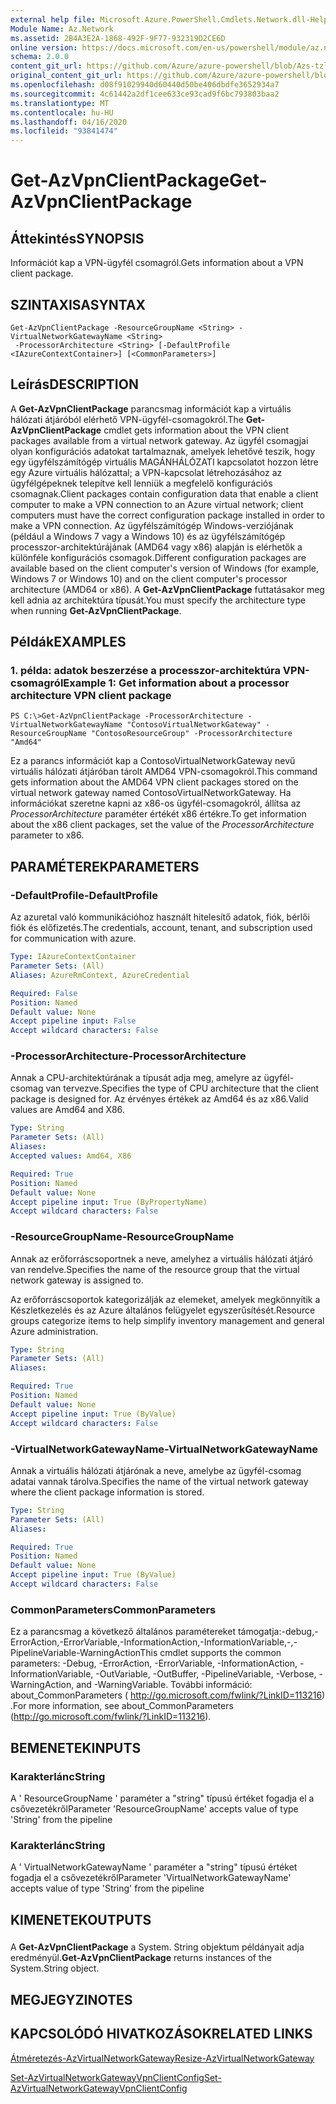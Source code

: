 ```yaml
---
external help file: Microsoft.Azure.PowerShell.Cmdlets.Network.dll-Help.xml
Module Name: Az.Network
ms.assetid: 2B4A3E2A-1868-492F-9F77-932319D2CE6D
online version: https://docs.microsoft.com/en-us/powershell/module/az.network/get-azvpnclientpackage
schema: 2.0.0
content_git_url: https://github.com/Azure/azure-powershell/blob/Azs-tzl/src/Network/Network/help/Get-AzVpnClientPackage.md
original_content_git_url: https://github.com/Azure/azure-powershell/blob/Azs-tzl/src/Network/Network/help/Get-AzVpnClientPackage.md
ms.openlocfilehash: d08f91029940d60440d50be406dbdfe3652934a7
ms.sourcegitcommit: 4c61442a2df1cee633ce93cad9f6bc793803baa2
ms.translationtype: MT
ms.contentlocale: hu-HU
ms.lasthandoff: 04/16/2020
ms.locfileid: "93841474"
---
```

# <span data-ttu-id="45260-101">Get-AzVpnClientPackage</span><span class="sxs-lookup"><span data-stu-id="45260-101">Get-AzVpnClientPackage</span></span>

## <span data-ttu-id="45260-102">Áttekintés</span><span class="sxs-lookup"><span data-stu-id="45260-102">SYNOPSIS</span></span>
<span data-ttu-id="45260-103">Információt kap a VPN-ügyfél csomagról.</span><span class="sxs-lookup"><span data-stu-id="45260-103">Gets information about a VPN client package.</span></span>

## <span data-ttu-id="45260-104">SZINTAXISA</span><span class="sxs-lookup"><span data-stu-id="45260-104">SYNTAX</span></span>

```
Get-AzVpnClientPackage -ResourceGroupName <String> -VirtualNetworkGatewayName <String>
 -ProcessorArchitecture <String> [-DefaultProfile <IAzureContextContainer>] [<CommonParameters>]
```

## <span data-ttu-id="45260-105">Leírás</span><span class="sxs-lookup"><span data-stu-id="45260-105">DESCRIPTION</span></span>
<span data-ttu-id="45260-106">A **Get-AzVpnClientPackage** parancsmag információt kap a virtuális hálózati átjáróból elérhető VPN-ügyfél-csomagokról.</span><span class="sxs-lookup"><span data-stu-id="45260-106">The **Get-AzVpnClientPackage** cmdlet gets information about the VPN client packages available from a virtual network gateway.</span></span>
<span data-ttu-id="45260-107">Az ügyfél csomagjai olyan konfigurációs adatokat tartalmaznak, amelyek lehetővé teszik, hogy egy ügyfélszámítógép virtuális MAGÁNHÁLÓZATI kapcsolatot hozzon létre egy Azure virtuális hálózattal; a VPN-kapcsolat létrehozásához az ügyfélgépeknek telepítve kell lenniük a megfelelő konfigurációs csomagnak.</span><span class="sxs-lookup"><span data-stu-id="45260-107">Client packages contain configuration data that enable a client computer to make a VPN connection to an Azure virtual network; client computers must have the correct configuration package installed in order to make a VPN connection.</span></span>
<span data-ttu-id="45260-108">Az ügyfélszámítógép Windows-verziójának (például a Windows 7 vagy a Windows 10) és az ügyfélszámítógép processzor-architektúrájának (AMD64 vagy x86) alapján is elérhetők a különféle konfigurációs csomagok.</span><span class="sxs-lookup"><span data-stu-id="45260-108">Different configuration packages are available based on the client computer's version of Windows (for example, Windows 7 or Windows 10) and on the client computer's processor architecture (AMD64 or x86).</span></span>
<span data-ttu-id="45260-109">A **Get-AzVpnClientPackage** futtatásakor meg kell adnia az architektúra típusát.</span><span class="sxs-lookup"><span data-stu-id="45260-109">You must specify the architecture type when running **Get-AzVpnClientPackage**.</span></span>

## <span data-ttu-id="45260-110">Példák</span><span class="sxs-lookup"><span data-stu-id="45260-110">EXAMPLES</span></span>

### <span data-ttu-id="45260-111">1. példa: adatok beszerzése a processzor-architektúra VPN-csomagról</span><span class="sxs-lookup"><span data-stu-id="45260-111">Example 1: Get information about a processor architecture VPN client package</span></span>
```
PS C:\>Get-AzVpnClientPackage -ProcessorArchitecture -VirtualNetworkGatewayName "ContosoVirtualNetworkGateway" -ResourceGroupName "ContosoResourceGroup" -ProcessorArchitecture "Amd64"
```

<span data-ttu-id="45260-112">Ez a parancs információt kap a ContosoVirtualNetworkGateway nevű virtuális hálózati átjáróban tárolt AMD64 VPN-csomagokról.</span><span class="sxs-lookup"><span data-stu-id="45260-112">This command gets information about the AMD64 VPN client packages stored on the virtual network gateway named ContosoVirtualNetworkGateway.</span></span>
<span data-ttu-id="45260-113">Ha információkat szeretne kapni az x86-os ügyfél-csomagokról, állítsa az *ProcessorArchitecture* paraméter értékét x86 értékre.</span><span class="sxs-lookup"><span data-stu-id="45260-113">To get information about the x86 client packages, set the value of the *ProcessorArchitecture* parameter to x86.</span></span>

## <span data-ttu-id="45260-114">PARAMÉTEREK</span><span class="sxs-lookup"><span data-stu-id="45260-114">PARAMETERS</span></span>

### <span data-ttu-id="45260-115">-DefaultProfile</span><span class="sxs-lookup"><span data-stu-id="45260-115">-DefaultProfile</span></span>
<span data-ttu-id="45260-116">Az azuretal való kommunikációhoz használt hitelesítő adatok, fiók, bérlői fiók és előfizetés.</span><span class="sxs-lookup"><span data-stu-id="45260-116">The credentials, account, tenant, and subscription used for communication with azure.</span></span>

```yaml
Type: IAzureContextContainer
Parameter Sets: (All)
Aliases: AzureRmContext, AzureCredential

Required: False
Position: Named
Default value: None
Accept pipeline input: False
Accept wildcard characters: False
```

### <span data-ttu-id="45260-117">-ProcessorArchitecture</span><span class="sxs-lookup"><span data-stu-id="45260-117">-ProcessorArchitecture</span></span>
<span data-ttu-id="45260-118">Annak a CPU-architektúrának a típusát adja meg, amelyre az ügyfél-csomag van tervezve.</span><span class="sxs-lookup"><span data-stu-id="45260-118">Specifies the type of CPU architecture that the client package is designed for.</span></span>
<span data-ttu-id="45260-119">Az érvényes értékek az Amd64 és az x86.</span><span class="sxs-lookup"><span data-stu-id="45260-119">Valid values are Amd64 and X86.</span></span>

```yaml
Type: String
Parameter Sets: (All)
Aliases: 
Accepted values: Amd64, X86

Required: True
Position: Named
Default value: None
Accept pipeline input: True (ByPropertyName)
Accept wildcard characters: False
```

### <span data-ttu-id="45260-120">-ResourceGroupName</span><span class="sxs-lookup"><span data-stu-id="45260-120">-ResourceGroupName</span></span>
<span data-ttu-id="45260-121">Annak az erőforráscsoportnek a neve, amelyhez a virtuális hálózati átjáró van rendelve.</span><span class="sxs-lookup"><span data-stu-id="45260-121">Specifies the name of the resource group that the virtual network gateway is assigned to.</span></span>

<span data-ttu-id="45260-122">Az erőforráscsoportok kategorizálják az elemeket, amelyek megkönnyítik a Készletkezelés és az Azure általános felügyelet egyszerűsítését.</span><span class="sxs-lookup"><span data-stu-id="45260-122">Resource groups categorize items to help simplify inventory management and general Azure administration.</span></span>

```yaml
Type: String
Parameter Sets: (All)
Aliases: 

Required: True
Position: Named
Default value: None
Accept pipeline input: True (ByValue)
Accept wildcard characters: False
```

### <span data-ttu-id="45260-123">-VirtualNetworkGatewayName</span><span class="sxs-lookup"><span data-stu-id="45260-123">-VirtualNetworkGatewayName</span></span>
<span data-ttu-id="45260-124">Annak a virtuális hálózati átjárónak a neve, amelybe az ügyfél-csomag adatai vannak tárolva.</span><span class="sxs-lookup"><span data-stu-id="45260-124">Specifies the name of the virtual network gateway where the client package information is stored.</span></span>

```yaml
Type: String
Parameter Sets: (All)
Aliases: 

Required: True
Position: Named
Default value: None
Accept pipeline input: True (ByValue)
Accept wildcard characters: False
```

### <span data-ttu-id="45260-125">CommonParameters</span><span class="sxs-lookup"><span data-stu-id="45260-125">CommonParameters</span></span>
<span data-ttu-id="45260-126">Ez a parancsmag a következő általános paramétereket támogatja:-debug,-ErrorAction,-ErrorVariable,-InformationAction,-InformationVariable,-,-PipelineVariable-WarningAction</span><span class="sxs-lookup"><span data-stu-id="45260-126">This cmdlet supports the common parameters: -Debug, -ErrorAction, -ErrorVariable, -InformationAction, -InformationVariable, -OutVariable, -OutBuffer, -PipelineVariable, -Verbose, -WarningAction, and -WarningVariable.</span></span> <span data-ttu-id="45260-127">További információ: about_CommonParameters ( http://go.microsoft.com/fwlink/?LinkID=113216) .</span><span class="sxs-lookup"><span data-stu-id="45260-127">For more information, see about_CommonParameters (http://go.microsoft.com/fwlink/?LinkID=113216).</span></span>

## <span data-ttu-id="45260-128">BEMENETEK</span><span class="sxs-lookup"><span data-stu-id="45260-128">INPUTS</span></span>

### <span data-ttu-id="45260-129">Karakterlánc</span><span class="sxs-lookup"><span data-stu-id="45260-129">String</span></span>
<span data-ttu-id="45260-130">A ' ResourceGroupName ' paraméter a "string" típusú értéket fogadja el a csővezetékről</span><span class="sxs-lookup"><span data-stu-id="45260-130">Parameter 'ResourceGroupName' accepts value of type 'String' from the pipeline</span></span>

### <span data-ttu-id="45260-131">Karakterlánc</span><span class="sxs-lookup"><span data-stu-id="45260-131">String</span></span>
<span data-ttu-id="45260-132">A ' VirtualNetworkGatewayName ' paraméter a "string" típusú értéket fogadja el a csővezetékről</span><span class="sxs-lookup"><span data-stu-id="45260-132">Parameter 'VirtualNetworkGatewayName' accepts value of type 'String' from the pipeline</span></span>

## <span data-ttu-id="45260-133">KIMENETEK</span><span class="sxs-lookup"><span data-stu-id="45260-133">OUTPUTS</span></span>

###  
<span data-ttu-id="45260-134">A **Get-AzVpnClientPackage** a System. String objektum példányait adja eredményül.</span><span class="sxs-lookup"><span data-stu-id="45260-134">**Get-AzVpnClientPackage** returns instances of the System.String object.</span></span>

## <span data-ttu-id="45260-135">MEGJEGYZI</span><span class="sxs-lookup"><span data-stu-id="45260-135">NOTES</span></span>

## <span data-ttu-id="45260-136">KAPCSOLÓDÓ HIVATKOZÁSOK</span><span class="sxs-lookup"><span data-stu-id="45260-136">RELATED LINKS</span></span>

[<span data-ttu-id="45260-137">Átméretezés-AzVirtualNetworkGateway</span><span class="sxs-lookup"><span data-stu-id="45260-137">Resize-AzVirtualNetworkGateway</span></span>](./Resize-AzVirtualNetworkGateway.md)

[<span data-ttu-id="45260-138">Set-AzVirtualNetworkGatewayVpnClientConfig</span><span class="sxs-lookup"><span data-stu-id="45260-138">Set-AzVirtualNetworkGatewayVpnClientConfig</span></span>](./Set-AzVirtualNetworkGatewayVpnClientConfig.md)


